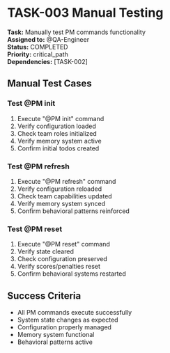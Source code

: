 # TASK-003 Manual Testing

**Task:** Manually test PM commands functionality  
**Assigned to:** @QA-Engineer  
**Status:** COMPLETED  
**Priority:** critical_path  
**Dependencies:** [TASK-002]

## Manual Test Cases

### Test @PM init
1. Execute "@PM init" command
2. Verify configuration loaded
3. Check team roles initialized
4. Verify memory system active
5. Confirm initial todos created

### Test @PM refresh
1. Execute "@PM refresh" command
2. Verify configuration reloaded
3. Check team capabilities updated
4. Verify memory system synced
5. Confirm behavioral patterns reinforced

### Test @PM reset
1. Execute "@PM reset" command
2. Verify state cleared
3. Check configuration preserved
4. Verify scores/penalties reset
5. Confirm behavioral systems restarted

## Success Criteria

- All PM commands execute successfully
- System state changes as expected
- Configuration properly managed
- Memory system functional
- Behavioral patterns active